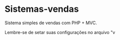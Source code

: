 # Sistemas-vendas
Sistema simples de vendas com PHP + MVC.

Lembre-se de setar suas configurações no arquivo "v
